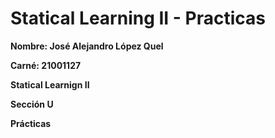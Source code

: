 # Statical Learning II - Practicas

**Nombre: José Alejandro López Quel**

**Carné: 21001127**

**Statical Learnign II**

**Sección U**

**Prácticas**
